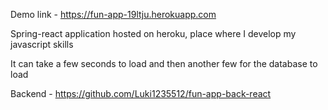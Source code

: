 Demo link - https://fun-app-19ltju.herokuapp.com

Spring-react application hosted on heroku, place where I develop my javascript skills

It can take a few seconds to load and then another few for the database to load

Backend - https://github.com/Luki1235512/fun-app-back-react
